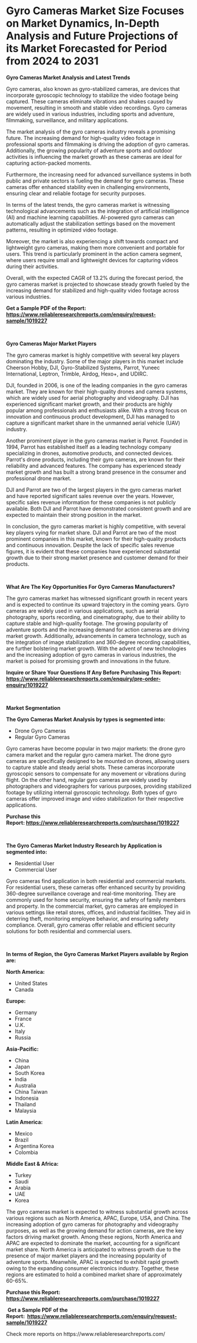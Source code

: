 <p><h1>Gyro Cameras Market Size Focuses on Market Dynamics, In-Depth Analysis and Future Projections of its Market Forecasted for Period from 2024 to 2031</h1></p><p><strong>Gyro Cameras Market Analysis and Latest Trends</strong></p>
<p><p>Gyro cameras, also known as gyro-stabilized cameras, are devices that incorporate gyroscopic technology to stabilize the video footage being captured. These cameras eliminate vibrations and shakes caused by movement, resulting in smooth and stable video recordings. Gyro cameras are widely used in various industries, including sports and adventure, filmmaking, surveillance, and military applications.</p><p>The market analysis of the gyro cameras industry reveals a promising future. The increasing demand for high-quality video footage in professional sports and filmmaking is driving the adoption of gyro cameras. Additionally, the growing popularity of adventure sports and outdoor activities is influencing the market growth as these cameras are ideal for capturing action-packed moments.</p><p>Furthermore, the increasing need for advanced surveillance systems in both public and private sectors is fueling the demand for gyro cameras. These cameras offer enhanced stability even in challenging environments, ensuring clear and reliable footage for security purposes.</p><p>In terms of the latest trends, the gyro cameras market is witnessing technological advancements such as the integration of artificial intelligence (AI) and machine learning capabilities. AI-powered gyro cameras can automatically adjust the stabilization settings based on the movement patterns, resulting in optimized video footage.</p><p>Moreover, the market is also experiencing a shift towards compact and lightweight gyro cameras, making them more convenient and portable for users. This trend is particularly prominent in the action camera segment, where users require small and lightweight devices for capturing videos during their activities.</p><p>Overall, with the expected CAGR of 13.2% during the forecast period, the gyro cameras market is projected to showcase steady growth fueled by the increasing demand for stabilized and high-quality video footage across various industries.</p></p>
<p><strong>Get a Sample PDF of the Report:&nbsp; <a href="https://www.reliableresearchreports.com/enquiry/request-sample/1019227">https://www.reliableresearchreports.com/enquiry/request-sample/1019227</a></strong></p>
<p>&nbsp;</p>
<p><strong>Gyro Cameras Major Market Players</strong></p>
<p><p>The gyro cameras market is highly competitive with several key players dominating the industry. Some of the major players in this market include Cheerson Hobby, DJI, Gyro-Stabilized Systems, Parrot, Yuneec International, Leptron, Trimble, Airdog, Hexo+, and UDIRC.</p><p>DJI, founded in 2006, is one of the leading companies in the gyro cameras market. They are known for their high-quality drones and camera systems, which are widely used for aerial photography and videography. DJI has experienced significant market growth, and their products are highly popular among professionals and enthusiasts alike. With a strong focus on innovation and continuous product development, DJI has managed to capture a significant market share in the unmanned aerial vehicle (UAV) industry.</p><p>Another prominent player in the gyro cameras market is Parrot. Founded in 1994, Parrot has established itself as a leading technology company specializing in drones, automotive products, and connected devices. Parrot's drone products, including their gyro cameras, are known for their reliability and advanced features. The company has experienced steady market growth and has built a strong brand presence in the consumer and professional drone market.</p><p>DJI and Parrot are two of the largest players in the gyro cameras market and have reported significant sales revenue over the years. However, specific sales revenue information for these companies is not publicly available. Both DJI and Parrot have demonstrated consistent growth and are expected to maintain their strong position in the market.</p><p>In conclusion, the gyro cameras market is highly competitive, with several key players vying for market share. DJI and Parrot are two of the most prominent companies in this market, known for their high-quality products and continuous innovation. Despite the lack of specific sales revenue figures, it is evident that these companies have experienced substantial growth due to their strong market presence and customer demand for their products.</p></p>
<p>&nbsp;</p>
<p><strong>What Are The Key Opportunities For Gyro Cameras Manufacturers?</strong></p>
<p><p>The gyro cameras market has witnessed significant growth in recent years and is expected to continue its upward trajectory in the coming years. Gyro cameras are widely used in various applications, such as aerial photography, sports recording, and cinematography, due to their ability to capture stable and high-quality footage. The growing popularity of adventure sports and the increasing demand for action cameras are driving market growth. Additionally, advancements in camera technology, such as the integration of image stabilization and 360-degree recording capabilities, are further bolstering market growth. With the advent of new technologies and the increasing adoption of gyro cameras in various industries, the market is poised for promising growth and innovations in the future.</p></p>
<p><strong>Inquire or Share Your Questions If Any Before Purchasing This Report: <a href="https://www.reliableresearchreports.com/enquiry/pre-order-enquiry/1019227">https://www.reliableresearchreports.com/enquiry/pre-order-enquiry/1019227</a></strong></p>
<p>&nbsp;</p>
<p><strong>Market Segmentation</strong></p>
<p><strong>The Gyro Cameras Market Analysis by types is segmented into:</strong></p>
<p><ul><li>Drone Gyro Cameras</li><li>Regular Gyro Cameras</li></ul></p>
<p><p>Gyro cameras have become popular in two major markets: the drone gyro camera market and the regular gyro camera market. The drone gyro cameras are specifically designed to be mounted on drones, allowing users to capture stable and steady aerial shots. These cameras incorporate gyroscopic sensors to compensate for any movement or vibrations during flight. On the other hand, regular gyro cameras are widely used by photographers and videographers for various purposes, providing stabilized footage by utilizing internal gyroscopic technology. Both types of gyro cameras offer improved image and video stabilization for their respective applications.</p></p>
<p><strong>Purchase this Report:&nbsp;<a href="https://www.reliableresearchreports.com/purchase/1019227">https://www.reliableresearchreports.com/purchase/1019227</a></strong></p>
<p>&nbsp;</p>
<p><strong>The Gyro Cameras Market Industry Research by Application is segmented into:</strong></p>
<p><ul><li>Residential User</li><li>Commercial User</li></ul></p>
<p><p>Gyro cameras find application in both residential and commercial markets. For residential users, these cameras offer enhanced security by providing 360-degree surveillance coverage and real-time monitoring. They are commonly used for home security, ensuring the safety of family members and property. In the commercial market, gyro cameras are employed in various settings like retail stores, offices, and industrial facilities. They aid in deterring theft, monitoring employee behavior, and ensuring safety compliance. Overall, gyro cameras offer reliable and efficient security solutions for both residential and commercial users.</p></p>
<p>&nbsp;</p>
<p><strong>In terms of Region, the Gyro Cameras Market Players available by Region are:</strong></p>
<p>
    <p> <strong> North America: </strong>
        <ul>
            <li>United States</li>
            <li>Canada</li>
        </ul>
        </p> 
    <p> <strong> Europe: </strong>
        <ul>
            <li>Germany</li>
            <li>France</li>
            <li>U.K.</li>
            <li>Italy</li>
            <li>Russia</li>
        </ul>
        </p> 
    <p> <strong> Asia-Pacific: </strong>
        <ul>
            <li>China</li>
            <li>Japan</li>
            <li>South Korea</li>
            <li>India</li>
            <li>Australia</li>
            <li>China Taiwan</li>
            <li>Indonesia</li>
            <li>Thailand</li>
            <li>Malaysia</li>
        </ul>
        </p> 
    <p> <strong> Latin America: </strong>
        <ul>
            <li>Mexico</li>
            <li>Brazil</li>
            <li>Argentina Korea</li>
            <li>Colombia</li>
        </ul>
        </p> 
    <p> <strong> Middle East & Africa: </strong>
        <ul>
            <li>Turkey</li>
            <li>Saudi</li>
            <li>Arabia</li>
            <li>UAE</li>
            <li>Korea</li>
        </ul>
    </p>
    </p>
<p><p>The gyro cameras market is expected to witness substantial growth across various regions such as North America, APAC, Europe, USA, and China. The increasing adoption of gyro cameras for photography and videography purposes, as well as the growing demand for action cameras, are the key factors driving market growth. Among these regions, North America and APAC are expected to dominate the market, accounting for a significant market share. North America is anticipated to witness growth due to the presence of major market players and the increasing popularity of adventure sports. Meanwhile, APAC is expected to exhibit rapid growth owing to the expanding consumer electronics industry. Together, these regions are estimated to hold a combined market share of approximately 60-65%.</p></p>
<p><strong>Purchase this Report: <a href="https://www.reliableresearchreports.com/purchase/1019227">https://www.reliableresearchreports.com/purchase/1019227</a></strong></p>
<p>&nbsp;<strong>Get a Sample PDF of the Report:&nbsp;&nbsp;<a href="https://www.reliableresearchreports.com/enquiry/request-sample/1019227">https://www.reliableresearchreports.com/enquiry/request-sample/1019227</a></strong></p>
<p><strong></strong></p>
<p>Check more reports on https://www.reliableresearchreports.com/</p>